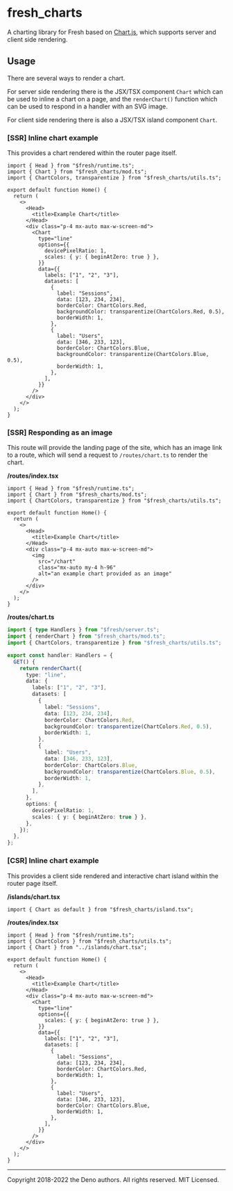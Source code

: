 # fresh_charts

A charting library for Fresh based on [Chart.js](https://www.chartjs.org/),
which supports server and client side rendering.

## Usage

There are several ways to render a chart.

For server side rendering there is the JSX/TSX component `Chart` which can be
used to inline a chart on a page, and the `renderChart()` function which can be
used to respond in a handler with an SVG image.

For client side rendering there is also a JSX/TSX island component `Chart`.

### [SSR] Inline chart example

This provides a chart rendered within the router page itself.

```tsx
import { Head } from "$fresh/runtime.ts";
import { Chart } from "$fresh_charts/mod.ts";
import { ChartColors, transparentize } from "$fresh_charts/utils.ts";

export default function Home() {
  return (
    <>
      <Head>
        <title>Example Chart</title>
      </Head>
      <div class="p-4 mx-auto max-w-screen-md">
        <Chart
          type="line"
          options={{
            devicePixelRatio: 1,
            scales: { y: { beginAtZero: true } },
          }}
          data={{
            labels: ["1", "2", "3"],
            datasets: [
              {
                label: "Sessions",
                data: [123, 234, 234],
                borderColor: ChartColors.Red,
                backgroundColor: transparentize(ChartColors.Red, 0.5),
                borderWidth: 1,
              },
              {
                label: "Users",
                data: [346, 233, 123],
                borderColor: ChartColors.Blue,
                backgroundColor: transparentize(ChartColors.Blue, 0.5),
                borderWidth: 1,
              },
            ],
          }}
        />
      </div>
    </>
  );
}
```

### [SSR] Responding as an image

This route will provide the landing page of the site, which has an image link to
a route, which will send a request to `/routes/chart.ts` to render the chart.

**/routes/index.tsx**

```tsx
import { Head } from "$fresh/runtime.ts";
import { Chart } from "$fresh_charts/mod.ts";
import { ChartColors, transparentize } from "$fresh_charts/utils.ts";

export default function Home() {
  return (
    <>
      <Head>
        <title>Example Chart</title>
      </Head>
      <div class="p-4 mx-auto max-w-screen-md">
        <img
          src="/chart"
          class="mx-auto my-4 h-96"
          alt="an example chart provided as an image"
        />
      </div>
    </>
  );
}
```

**/routes/chart.ts**

```ts
import { type Handlers } from "$fresh/server.ts";
import { renderChart } from "$fresh_charts/mod.ts";
import { ChartColors, transparentize } from "$fresh_charts/utils.ts";

export const handler: Handlers = {
  GET() {
    return renderChart({
      type: "line",
      data: {
        labels: ["1", "2", "3"],
        datasets: [
          {
            label: "Sessions",
            data: [123, 234, 234],
            borderColor: ChartColors.Red,
            backgroundColor: transparentize(ChartColors.Red, 0.5),
            borderWidth: 1,
          },
          {
            label: "Users",
            data: [346, 233, 123],
            borderColor: ChartColors.Blue,
            backgroundColor: transparentize(ChartColors.Blue, 0.5),
            borderWidth: 1,
          },
        ],
      },
      options: {
        devicePixelRatio: 1,
        scales: { y: { beginAtZero: true } },
      },
    });
  },
};
```

### [CSR] Inline chart example

This provides a client side rendered and interactive chart island within the
router page itself.

**/islands/chart.tsx**

```tsx
import { Chart as default } from "$fresh_charts/island.tsx";
```

**/routes/index.tsx**

```tsx
import { Head } from "$fresh/runtime.ts";
import { ChartColors } from "$fresh_charts/utils.ts";
import { Chart } from "../islands/chart.tsx";

export default function Home() {
  return (
    <>
      <Head>
        <title>Example Chart</title>
      </Head>
      <div class="p-4 mx-auto max-w-screen-md">
        <Chart
          type="line"
          options={{
            scales: { y: { beginAtZero: true } },
          }}
          data={{
            labels: ["1", "2", "3"],
            datasets: [
              {
                label: "Sessions",
                data: [123, 234, 234],
                borderColor: ChartColors.Red,
                borderWidth: 1,
              },
              {
                label: "Users",
                data: [346, 233, 123],
                borderColor: ChartColors.Blue,
                borderWidth: 1,
              },
            ],
          }}
        />
      </div>
    </>
  );
}
```

---

Copyright 2018-2022 the Deno authors. All rights reserved. MIT Licensed.
